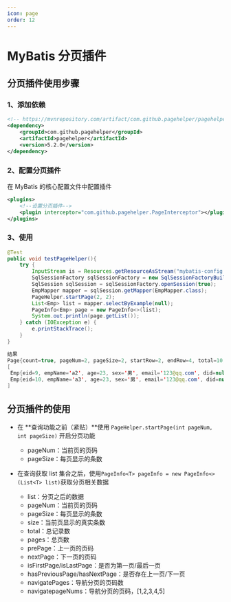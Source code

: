 ```yaml
---
icon: page
order: 12
---
```

# MyBatis 分页插件

## 分页插件使用步骤

### 1、添加依赖

```xml
<!-- https://mvnrepository.com/artifact/com.github.pagehelper/pagehelper -->
<dependency>
    <groupId>com.github.pagehelper</groupId>
    <artifactId>pagehelper</artifactId>
    <version>5.2.0</version>
</dependency>
```

### 2、配置分页插件

在 MyBatis 的核心配置文件中配置插件

```xml
<plugins>
    <!--设置分页插件-->
    <plugin interceptor="com.github.pagehelper.PageInterceptor"></plugin>
</plugins>
```

### 3、使用

```java {8-10}
@Test
public void testPageHelper(){
    try {
        InputStream is = Resources.getResourceAsStream("mybatis-config.xml");
        SqlSessionFactory sqlSessionFactory = new SqlSessionFactoryBuilder().build(is);
        SqlSession sqlSession = sqlSessionFactory.openSession(true);
        EmpMapper mapper = sqlSession.getMapper(EmpMapper.class);
        PageHelper.startPage(2, 2);
        List<Emp> list = mapper.selectByExample(null);
        PageInfo<Emp> page = new PageInfo<>(list);
        System.out.println(page.getList());
    } catch (IOException e) {
        e.printStackTrace();
    }
}

结果
Page{count=true, pageNum=2, pageSize=2, startRow=2, endRow=4, total=10, pages=5, reasonable=false, pageSizeZero=false}
[
 Emp{eid=9, empName='a2', age=23, sex='男', email='123@qq.com', did=null}, 
 Emp{eid=10, empName='a3', age=23, sex='男', email='123@qq.com', did=null}
]
```

## 分页插件的使用

- 在 **查询功能之前（紧贴）**使用 `PageHelper.startPage(int pageNum, int pageSize)` 开启分页功能

  - pageNum：当前页的页码
  - pageSize：每页显示的条数
- 在查询获取 list 集合之后，使用`PageInfo<T> pageInfo = new PageInfo<>(List<T> list)`获取分页相关数据

  - list：分页之后的数据
  - pageNum：当前页的页码
  - pageSize：每页显示的条数
  - size：当前页显示的真实条数
  - total：总记录数
  - pages：总页数
  - prePage：上一页的页码
  - nextPage：下一页的页码
  - isFirstPage/isLastPage：是否为第一页/最后一页
  - hasPreviousPage/hasNextPage：是否存在上一页/下一页
  - navigatePages：导航分页的页码数
  - navigatepageNums：导航分页的页码，[1,2,3,4,5]
